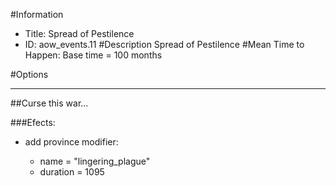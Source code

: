 #Information
 - Title: Spread of Pestilence
 - ID: aow_events.11
#Description
Spread of Pestilence
#Mean Time to Happen:
Base time = 100 months

#Options

___
##Curse this war...

###Efects:<ul><li>add province modifier:</li><ul><li>name = "lingering_plague"</li><li>duration = 1095</li></ul></ul>

